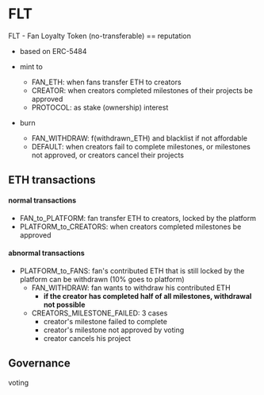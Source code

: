 # FLT


FLT - Fan Loyalty Token (no-transferable) == reputation

- based on ERC-5484

- mint to
  - FAN_ETH: when fans transfer ETH to creators
  - CREATOR: when creators completed milestones of their projects be approved
  - PROTOCOL: as stake (ownership) interest
- burn
  - FAN_WITHDRAW: f(withdrawn_ETH) and blacklist if not affordable
  - DEFAULT: when creators fail to complete milestones, or milestones not approved, or creators cancel their projects


## ETH transactions

#### normal transactions

- FAN_to_PLATFORM: fan transfer ETH to creators, locked by the platform
- PLATFORM_to_CREATORS: when creators completed milestones be approved

#### abnormal transactions

- PLATFORM_to_FANS: fan's contributed ETH that is still locked by the platform can be withdrawn (10% goes to platform)
  - FAN_WITHDRAW: fan wants to withdraw his contributed ETH
    - **if the creator has completed half of all milestones, withdrawal not possible**
  - CREATORS_MILESTONE_FAILED: 3 cases
    - creator's milestone failed to complete
    - creator's milestone not approved by voting
    - creator cancels his project


## Governance

voting

